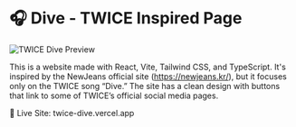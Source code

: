 # 🎧 Dive - TWICE Inspired Page
![TWICE Dive Preview](https://github.com/aneqlique/TWICE-DIVE/blob/main/twice.png?raw=true) 

This is a website made with React, Vite, Tailwind CSS, and TypeScript. It's inspired by the NewJeans official site (https://newjeans.kr/), but it focuses only on the TWICE song “Dive.” The site has a clean design with buttons that link to some of TWICE’s official social media pages.


🔗 Live Site: twice-dive.vercel.app
